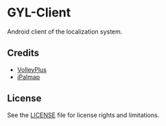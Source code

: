 # GYL-Client

Android client of the localization system.

## Credits

- [VolleyPlus](https://github.com/DWorkS/VolleyPlus)
- [iPalmap](https://www.ipalmap.com/)

## License

See the [LICENSE](./LICENSE) file for license rights and limitations.

